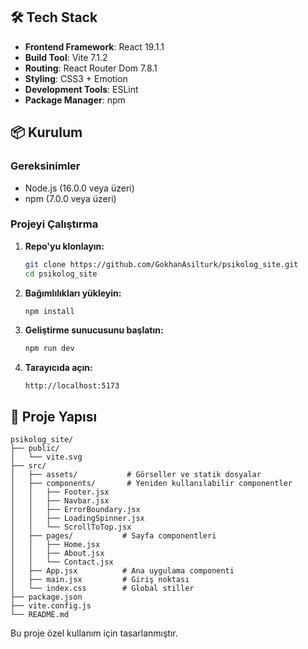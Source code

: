 ## 🛠️ Tech Stack

- **Frontend Framework**: React 19.1.1
- **Build Tool**: Vite 7.1.2
- **Routing**: React Router Dom 7.8.1
- **Styling**: CSS3 + Emotion
- **Development Tools**: ESLint
- **Package Manager**: npm

## 📦 Kurulum

### Gereksinimler
- Node.js (16.0.0 veya üzeri)
- npm (7.0.0 veya üzeri)

### Projeyi Çalıştırma

1. **Repo'yu klonlayın:**
   ```bash
   git clone https://github.com/GokhanAsilturk/psikolog_site.git
   cd psikolog_site
   ```

2. **Bağımlılıkları yükleyin:**
   ```bash
   npm install
   ```

3. **Geliştirme sunucusunu başlatın:**
   ```bash
   npm run dev
   ```

4. **Tarayıcıda açın:**
   ```
   http://localhost:5173
   ```

## 📁 Proje Yapısı

```
psikolog_site/
├── public/
│   └── vite.svg
├── src/
│   ├── assets/           # Görseller ve statik dosyalar
│   ├── components/       # Yeniden kullanılabilir componentler
│   │   ├── Footer.jsx
│   │   ├── Navbar.jsx
│   │   ├── ErrorBoundary.jsx
│   │   ├── LoadingSpinner.jsx
│   │   └── ScrollToTop.jsx
│   ├── pages/           # Sayfa componentleri
│   │   ├── Home.jsx
│   │   ├── About.jsx
│   │   └── Contact.jsx
│   ├── App.jsx          # Ana uygulama componenti
│   ├── main.jsx         # Giriş noktası
│   └── index.css        # Global stiller
├── package.json
├── vite.config.js
└── README.md
```
Bu proje özel kullanım için tasarlanmıştır.
